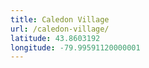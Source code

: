```yaml
---
title: Caledon Village
url: /caledon-village/
latitude: 43.8603192
longitude: -79.99591120000001
---
```

